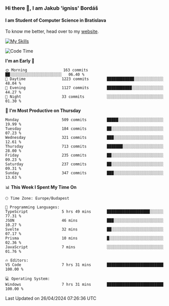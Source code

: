 ### Hi there 👋, I am Jakub 'igniss' Bordáš

#### I am Student of Computer Science in Bratislava
To know me better, head over to my [website](https://bordas.sk).

[![My Skills](https://skillicons.dev/icons?i=js,html,css,figma,svelte,java,kotlin,python,postgresql,typescript,nest,nodejs)](https://bordas.sk)


<!--START_SECTION:waka-->
![Code Time](http://img.shields.io/badge/Code%20Time-1%2C475%20hrs%2043%20mins-blue)

**I'm an Early 🐤** 

```text
🌞 Morning                163 commits         ██░░░░░░░░░░░░░░░░░░░░░░░   06.40 % 
🌆 Daytime                1223 commits        ████████████░░░░░░░░░░░░░   48.04 % 
🌃 Evening                1127 commits        ███████████░░░░░░░░░░░░░░   44.27 % 
🌙 Night                  33 commits          ░░░░░░░░░░░░░░░░░░░░░░░░░   01.30 % 
```
📅 **I'm Most Productive on Thursday** 

```text
Monday                   509 commits         █████░░░░░░░░░░░░░░░░░░░░   19.99 % 
Tuesday                  184 commits         ██░░░░░░░░░░░░░░░░░░░░░░░   07.23 % 
Wednesday                321 commits         ███░░░░░░░░░░░░░░░░░░░░░░   12.61 % 
Thursday                 713 commits         ███████░░░░░░░░░░░░░░░░░░   28.00 % 
Friday                   235 commits         ██░░░░░░░░░░░░░░░░░░░░░░░   09.23 % 
Saturday                 237 commits         ██░░░░░░░░░░░░░░░░░░░░░░░   09.31 % 
Sunday                   347 commits         ███░░░░░░░░░░░░░░░░░░░░░░   13.63 % 
```


📊 **This Week I Spent My Time On** 

```text
🕑︎ Time Zone: Europe/Budapest

💬 Programming Languages: 
TypeScript               5 hrs 49 mins       ███████████████████░░░░░░   77.31 % 
JSON                     46 mins             ███░░░░░░░░░░░░░░░░░░░░░░   10.27 % 
Svelte                   32 mins             ██░░░░░░░░░░░░░░░░░░░░░░░   07.17 % 
Prisma                   10 mins             █░░░░░░░░░░░░░░░░░░░░░░░░   02.36 % 
JavaScript               7 mins              ░░░░░░░░░░░░░░░░░░░░░░░░░   01.76 % 

🔥 Editors: 
VS Code                  7 hrs 31 mins       █████████████████████████   100.00 % 

💻 Operating System: 
Windows                  7 hrs 31 mins       █████████████████████████   100.00 % 
```


 Last Updated on 26/04/2024 07:26:36 UTC
<!--END_SECTION:waka-->

